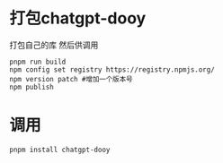 # 打包chatgpt-dooy
打包自己的库 然后供调用
```shell
pnpm run build
npm config set registry https://registry.npmjs.org/
npm version patch #增加一个版本号
npm publish
```

# 调用
```shell
pnpm install chatgpt-dooy
```